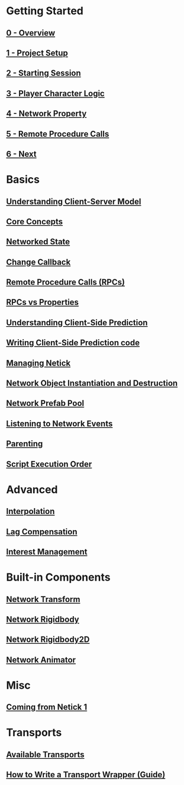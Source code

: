 # Getting Started

## [0 - Overview](0-overview.md)

## [1 - Project Setup](1-project-setup.md)

## [2 - Starting Session](2-starting-session.md)

## [3 - Player Character Logic](3-player-character-logic.md)

## [4 - Network Property](4-network-property.md)

## [5 - Remote Procedure Calls](5-remote-procedure-call.md)

## [6 - Next](6-next.md)

# Basics

## [Understanding Client-Server Model](understanding-client-server-model.md)

## [Core Concepts](core-concepts.md)

## [Networked State](networked-state.md)

## [Change Callback](change-callback.md)

## [Remote Procedure Calls (RPCs)](remote-procedure-calls-rpcs.md)

## [RPCs vs Properties](rpcs-vs-properties.md)

## [Understanding Client-Side Prediction](understanding-client-side-prediction/understanding-client-side-prediction.md)

## [Writing Client-Side Prediction code](understanding-client-side-prediction/writing-client-side-prediction-code.md)

## [Managing Netick](managing-netick.md)

## [Network Object Instantiation and Destruction](network-object-instantiation-and-destruction/network-object-instantiation-and-destruction.md)

## [Network Prefab Pool](network-object-instantiation-and-destruction/network-prefab-pool.md)

## [Listening to Network Events](listening-to-network-events.md)

## [Parenting](parenting.md)

## [Script Execution Order](script-execution-order.md)

# Advanced

## [Interpolation](interpolation.md)

## [Lag Compensation](lag-compensation.md)

## [Interest Management](interest-management.md)

# Built-in Components

## [Network Transform](built-in-components/networktransform.md)

## [Network Rigidbody](built-in-components/networkrigidbody.md)

## [Network Rigidbody2D](built-in-components/networkrigidbody2d.md)

## [Network Animator](built-in-components/networkanimator.md)

# Misc

## [Coming from Netick 1](coming-from-netick-1.md)

# Transports

## [Available Transports](transports.md)

## [How to Write a Transport Wrapper (Guide)](how-to-write-a-transport-wrapper.md)




